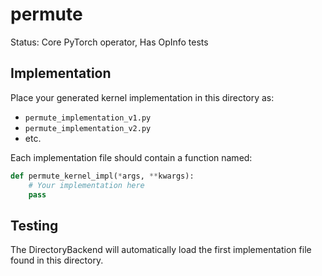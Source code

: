 # permute

Status: Core PyTorch operator, Has OpInfo tests

## Implementation

Place your generated kernel implementation in this directory as:
- `permute_implementation_v1.py`
- `permute_implementation_v2.py`
- etc.

Each implementation file should contain a function named:
```python
def permute_kernel_impl(*args, **kwargs):
    # Your implementation here
    pass
```

## Testing

The DirectoryBackend will automatically load the first implementation file found in this directory.
